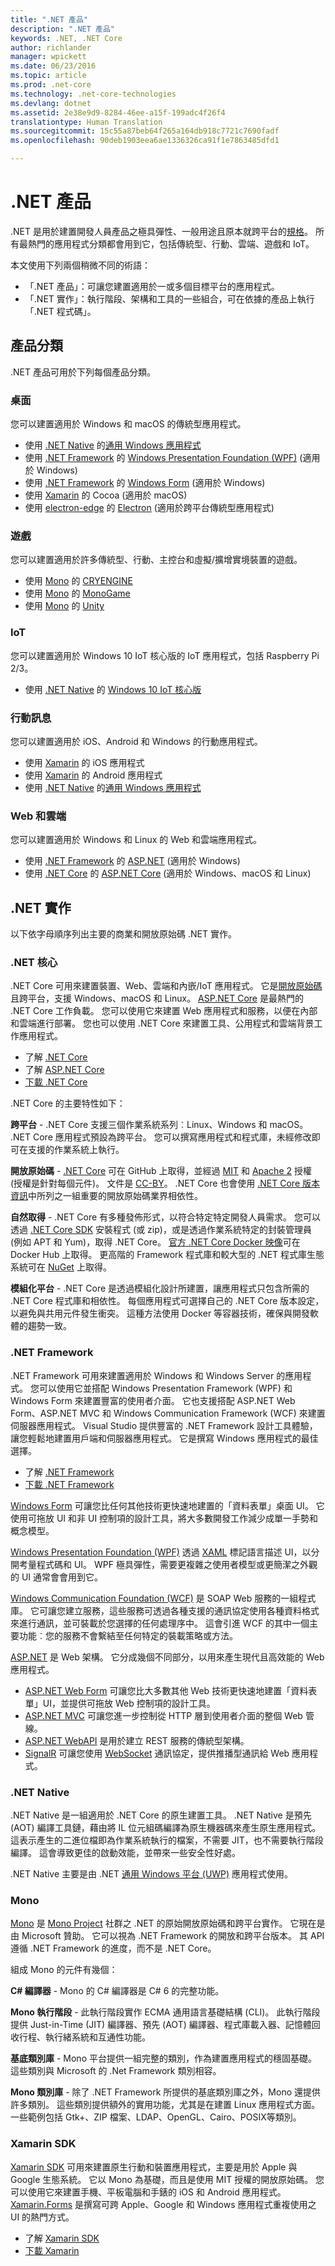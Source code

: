 ```yaml
---
title: ".NET 產品"
description: ".NET 產品"
keywords: .NET, .NET Core
author: richlander
manager: wpickett
ms.date: 06/23/2016
ms.topic: article
ms.prod: .net-core
ms.technology: .net-core-technologies
ms.devlang: dotnet
ms.assetid: 2e38e9d9-8284-46ee-a15f-199adc4f26f4
translationtype: Human Translation
ms.sourcegitcommit: 15c55a87beb64f265a164db918c7721c7690fadf
ms.openlocfilehash: 90deb1903eea6ae1336326ca91f1e7863485dfd1

---
```


# <a name="net-products"></a>.NET 產品

.NET 是用於建置開發人員產品之極具彈性、一般用途且原本就跨平台的[規格](https://github.com/dotnet/coreclr/blob/master/Documentation/project-docs/dotnet-standards.md)。 所有最熱門的應用程式分類都會用到它，包括傳統型、行動、雲端、遊戲和 IoT。

本文使用下列兩個稍微不同的術語：

- 「.NET 產品」：可讓您建置適用於一或多個目標平台的應用程式。
- 「.NET 實作」：執行階段、架構和工具的一些組合，可在依據的產品上執行「.NET 程式碼」。

## <a name="product-categories"></a>產品分類

.NET 產品可用於下列每個產品分類。

### <a name="desktop"></a>桌面

您可以建置適用於 Windows 和 macOS 的傳統型應用程式。

- 使用 [.NET Native](#net-native) 的[通用 Windows 應用程式](https://developer.microsoft.com/windows)
- 使用 [.NET Framework](#net-framework) 的 [Windows Presentation Foundation (WPF)](https://msdn.microsoft.com/library/ms754130.aspx) (適用於 Windows)
- 使用 [.NET Framework](#net-framework) 的 [Windows Form](https://msdn.microsoft.com/library/dd30h2yb.aspx) (適用於 Windows)
- 使用 [Xamarin](#xamarin-sdk) 的 Cocoa (適用於 macOS)
- 使用 [electron-edge](https://github.com/kexplo/electron-edge) 的 [Electron](http://electron.atom.io/) (適用於跨平台傳統型應用程式)

### <a name="games"></a>遊戲

您可以建置適用於許多傳統型、行動、主控台和虛擬/擴增實境裝置的遊戲。

- 使用 [Mono](#mono) 的 [CRYENGINE](http://docs.cryengine.com/display/CEPROG/CE%23+Programming)
- 使用 [Mono](#mono) 的 [MonoGame](http://www.monogame.net/documentation/?page=main)
- 使用 [Mono](#mono) 的 [Unity](http://docs.unity3d.com/Manual/index.html)

### <a name="iot"></a>IoT

您可以建置適用於 Windows 10 IoT 核心版的 IoT 應用程式，包括 Raspberry Pi 2/3。

- 使用 [.NET Native](#net-native) 的 [Windows 10 IoT 核心版](https://developer.microsoft.com/windows/iot)

### <a name="mobile"></a>行動訊息

您可以建置適用於 iOS、Android 和 Windows 的行動應用程式。

- 使用 [Xamarin](#xamarin-sdk) 的 iOS 應用程式
- 使用 [Xamarin](#xamarin-sdk) 的 Android 應用程式
- 使用 [.NET Native](#net-native) 的[通用 Windows 應用程式](https://developer.microsoft.com/windows)

### <a name="web-and-cloud"></a>Web 和雲端

您可以建置適用於 Windows 和 Linux 的 Web 和雲端應用程式。

- 使用 [.NET Framework](#net-framework) 的 [ASP.NET](http://www.asp.net/) (適用於 Windows)
- 使用 [.NET Core](#net-core) 的 [ASP.NET Core](http://docs.asp.net/) (適用於 Windows、macOS 和 Linux)

## <a name="net-implementations"></a>.NET 實作

以下依字母順序列出主要的商業和開放原始碼 .NET 實作。

### <a name="net-core"></a>.NET 核心

.NET Core 可用來建置裝置、Web、雲端和內嵌/IoT 應用程式。 它是[開放原始碼](https://github.com/dotnet/core)且跨平台，支援 Windows、macOS 和 Linux。 [ASP.NET Core](http://docs.asp.net/) 是最熱門的 .NET Core 工作負載。 您可以使用它來建置 Web 應用程式和服務，以便在內部和雲端進行部署。 您也可以使用 .NET Core 來建置工具、公用程式和雲端背景工作應用程式。

- 了解 [.NET Core](../core/index.md)
- 了解 [ASP.NET Core](http://docs.asp.net/)
- [下載 .NET Core](http://dot.net/core)

.NET Core 的主要特性如下：

**跨平台** - .NET Core 支援三個作業系統系列︰Linux、Windows 和 macOS。 .NET Core 應用程式預設為跨平台。 您可以撰寫應用程式和程式庫，未經修改即可在支援的作業系統上執行。

**開放原始碼** - [.NET Core](https://github.com/dotnet/core) 可在 GitHub 上取得，並經過 [MIT](https://github.com/dotnet/coreclr/blob/master/LICENSE.TXT) 和 [Apache 2](https://github.com/dotnet/roslyn/blob/master/License.txt) 授權 (授權是針對每個元件)。 文件是 [CC-BY](https://github.com/dotnet/docs/blob/master/license.txt)。 .NET Core 也會使用 [.NET Core 版本資訊](https://github.com/dotnet/core/releases)中所列之一組重要的開放原始碼業界相依性。 

**自然取得** - .NET Core 有多種發佈形式，以符合特定特定開發人員需求。 您可以透過 [.NET Core SDK](https://dot.net/core) 安裝程式 (或 zip)，或是透過作業系統特定的封裝管理員 (例如 APT 和 Yum)，取得 .NET Core。 [官方 .NET Core Docker 映像](https://hub.docker.com/r/microsoft/dotnet/)可在 Docker Hub 上取得。 更高階的 Framework 程式庫和較大型的 .NET 程式庫生態系統可在 [NuGet](http://www.nuget.org/) 上取得。 

**模組化平台** - .NET Core 是透過模組化設計所建置，讓應用程式只包含所需的 .NET Core 程式庫和相依性。 每個應用程式可選擇自己的 .NET Core 版本設定，以避免與共用元件發生衝突。 這種方法使用 Docker 等容器技術，確保與開發軟體的趨勢一致。

### <a name="net-framework"></a>.NET Framework

.NET Framework 可用來建置適用於 Windows 和 Windows Server 的應用程式。 您可以使用它並搭配 Windows Presentation Framework (WPF) 和 Windows Form 來建置豐富的使用者介面。 它也支援搭配 ASP.NET Web Form、ASP.NET MVC 和 Windows Communication Framework (WCF) 來建置伺服器應用程式。 Visual Studio 提供豐富的 .NET Framework 設計工具體驗，讓您輕鬆地建置用戶端和伺服器應用程式。 它是撰寫 Windows 應用程式的最佳選擇。

- 了解 [.NET Framework](https://msdn.microsoft.com/library/w0x726c2.aspx)
- [下載 .NET Framework](https://dot.net)

[Windows Form](https://msdn.microsoft.com/library/dd30h2yb.aspx) 可讓您比任何其他技術更快速地建置的「資料表單」桌面 UI。 它使用可拖放 UI 和非 UI 控制項的設計工具，將大多數開發工作減少成單一手勢和概念模型。

[Windows Presentation Foundation (WPF)](https://msdn.microsoft.com/library/ms754130.aspx) 透過 [XAML](https://msdn.microsoft.com/library/ms752059.aspx) 標記語言描述 UI，以分開考量程式碼和 UI。 WPF 極具彈性，需要更複雜之使用者模型或更簡潔之外觀的 UI 通常會會用到它。

[Windows Communication Foundation (WCF)](https://msdn.microsoft.com/library/ms731082.aspx) 是 SOAP Web 服務的一組程式庫。 它可讓您建立服務，這些服務可透過各種支援的通訊協定使用各種資料格式來進行通訊，並可裝載於您選擇的任何處理序中。 這會引進 WCF 的其中一個主要功能︰您的服務不會繫結至任何特定的裝載策略或方法。

[ASP.NET](http://www.asp.net/) 是 Web 架構。 它分成幾個不同部分，以用來產生現代且高效能的 Web 應用程式。 

- [ASP.NET Web Form](http://www.asp.net/web-forms) 可讓您比大多數其他 Web 技術更快速地建置「資料表單」UI，並提供可拖放 Web 控制項的設計工具。 
- [ASP.NET MVC](http://www.asp.net/mvc) 可讓您進一步控制從 HTTP 層到使用者介面的整個 Web 管線。 
- [ASP.NET WebAPI](http://www.asp.net/web-api) 是用於建立 REST 服務的傳統型架構。 
- [SignalR](http://www.asp.net/signalr) 可讓您使用 [WebSocket](https://en.wikipedia.org/wiki/WebSocket) 通訊協定，提供推播型通訊給 Web 應用程式。

### <a name="net-native"></a>.NET Native

.NET Native 是一組適用於 .NET Core 的原生建置工具。 .NET Native 是預先 (AOT) 編譯工具鏈，藉由將 IL 位元組碼編譯為原生機器碼來產生原生應用程式。 這表示產生的二進位檔即為作業系統執行的檔案，不需要 JIT，也不需要執行階段編譯。 這會導致更佳的啟動效能，並帶來一些安全性好處。

.NET Native 主要是由 .NET [通用 Windows 平台 (UWP)](https://msdn.microsoft.com/library/windows/apps/dn726767.aspx) 應用程式使用。

### <a name="mono"></a>Mono

[Mono](http://www.mono-project.com/docs/about-mono/) 是 [Mono Project](http://mono-project.com) 社群之 .NET 的原始開放原始碼和跨平台實作。 它現在是由 Microsoft 贊助。 它可以視為 .NET Framework 的開放和跨平台版本。 其 API 遵循 .NET Framework 的進度，而不是 .NET Core。

組成 Mono 的元件有幾個：

**C# 編譯器** - Mono 的 C# 編譯器是 C# 6 的完整功能。

**Mono 執行階段** - 此執行階段實作 ECMA 通用語言基礎結構 (CLI)。 此執行階段提供 Just-in-Time (JIT) 編譯器、預先 (AOT) 編譯器、程式庫載入器、記憶體回收行程、執行緒系統和互通性功能。

**基底類別庫** - Mono 平台提供一組完整的類別，作為建置應用程式的穩固基礎。 這些類別與 Microsoft 的 .Net Framework 類別相容。

**Mono 類別庫** - 除了 .NET Framework 所提供的基底類別庫之外，Mono 還提供許多類別。 這些類別提供額外的實用功能，尤其是在建置 Linux 應用程式方面。 一些範例包括 Gtk+、ZIP 檔案、LDAP、OpenGL、Cairo、POSIX等類別。

### <a name="xamarin-sdk"></a>Xamarin SDK

[Xamarin SDK](http://open.xamarin.com) 可用來建置原生行動和裝置應用程式，主要是用於 Apple 與 Google 生態系統。 它以 Mono 為基礎，而且是使用 MIT 授權的開放原始碼。 您可以使用它來建置手機、平板電腦和手錶的 iOS 和 Android 應用程式。 [Xamarin.Forms](https://www.xamarin.com/forms) 是撰寫可跨 Apple、Google 和 Windows 應用程式重複使用之 UI 的熱門方式。

- 了解 [Xamarin SDK](https://developer.xamarin.com/)
- [下載 Xamarin](https://www.xamarin.com/platform)



<!--HONumber=Nov16_HO1-->


